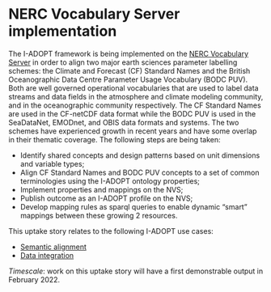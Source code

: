# NERC Vocabulary Server implementation

The I-ADOPT framework is being implemented on the [NERC Vocabulary Server](https://www.bodc.ac.uk/resources/products/web_services/vocab/) in order to align two major earth sciences parameter labelling schemes: the Climate and Forecast (CF) Standard Names and the British Oceanographic Data Centre Parameter Usage Vocabulary (BODC PUV). 
Both are well governed operational vocabularies that are used to label data streams and data fields in the atmosphere and climate modeling community, and in the oceanographic community respectively. 
The CF Standard Names are used in the CF-netCDF data format while the BODC PUV is used in the SeaDataNet, EMODnet, and OBIS data formats and systems.
The two schemes have experienced growth in recent years and have some overlap in their thematic coverage. 
The following steps are being taken:
* Identify shared concepts and design patterns based on unit dimensions and variable types;
* Align CF Standard Names and BODC PUV concepts to a set of common terminologies using the I-ADOPT ontology properties;
* Implement properties and mappings on the NVS;
* Publish outcome as an I-ADOPT profile on the NVS;
* Develop mapping rules as sparql queries to enable dynamic “smart” mappings between these growing 2 resources.

This uptake story relates to the following I-ADOPT use cases:

* [Semantic alignment](https://github.com/i-adopt/requirements/issues/4)
* [Data integration](https://github.com/i-adopt/requirements/issues/15)

*Timescale*: work on this uptake story will have a first demonstrable output in February 2022.
